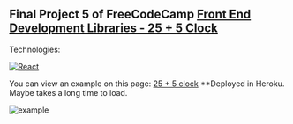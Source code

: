 ## Final Project 5 of FreeCodeCamp [Front End Development Libraries - 25 + 5 Clock](https://www.freecodecamp.org/learn/front-end-libraries/front-end-libraries-projects/build-a-markdown-previewer)

Technologies:

[![React](https://img.shields.io/badge/React_Hooks-61DAFB?style=for-the-badge&logo=React&logoColor=white&labelColor=101010)]()

You can view an example on this page: [25 + 5 clock](https://pomodoroclock-fcc.herokuapp.com/) **Deployed in Heroku. Maybe takes a long time to load.

![example](https://github.com/aestebance/25-5-clock-FCC--React/blob/master/example.png)
